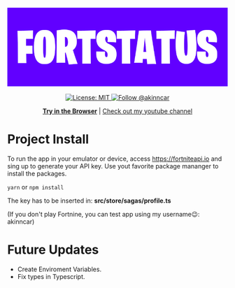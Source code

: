 <p align="center"> 
  <img src="./assets/header.png" href="https://fortstatus.netlify.com">
</p>

<p align="center"> 
  <a aria-label="" href="/LICENSE" target="_blank">
    <img alt="License: MIT" src="https://img.shields.io/badge/License-MIT-success.svg?style=flat-square&color=33CC12" target="_blank" />
  </a>

  <a aria-label="instagram" href="https://www.instagram.com/akinncar/" target="_blank">
    <img alt="Follow @akinncar" src="https://img.shields.io/twitter/follow/akinncar.svg?style=flat-square&label=Follow%20%40akinncar&logo=INSTAGRAM&logoColor=FFFFFF&labelColor=000&logoWidth=15&color=lightgray" />
  </a>
</p>

<p align="center">
  <a aria-label="try fortstatus" href="https://fortstatus.netlify.app/"><b>Try in the Browser</b></a>
 |
  <a aria-label="subscribe on youtube" href="https://www.youtube.com/channel/UCdbUT3GEnXld4tzYRZkGVHA">Check out my youtube channel</a>
</p>

# Project Install

To run the app in your emulator or device, access https://fortniteapi.io and sing up to generate your API key. Use yout favorite package mananger to install the packages.

`yarn`
or
`npm install`

The key has to be inserted in: <b>src/store/sagas/profile.ts</b>

(If you don't play Fortnine, you can test app using my username😉: akinncar)

# Future Updates

<ul>
  <li>Create Enviroment Variables.</li>
  <li>Fix types in Typescript.</li>
</ul>
